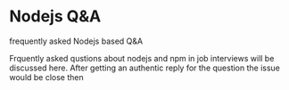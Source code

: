 # Nodejs Q&A
frequently asked Nodejs based Q&amp;A 

Frquently asked qustions about nodejs and npm in job interviews will be discussed here.
After getting an authentic reply for the question the issue would be close then
